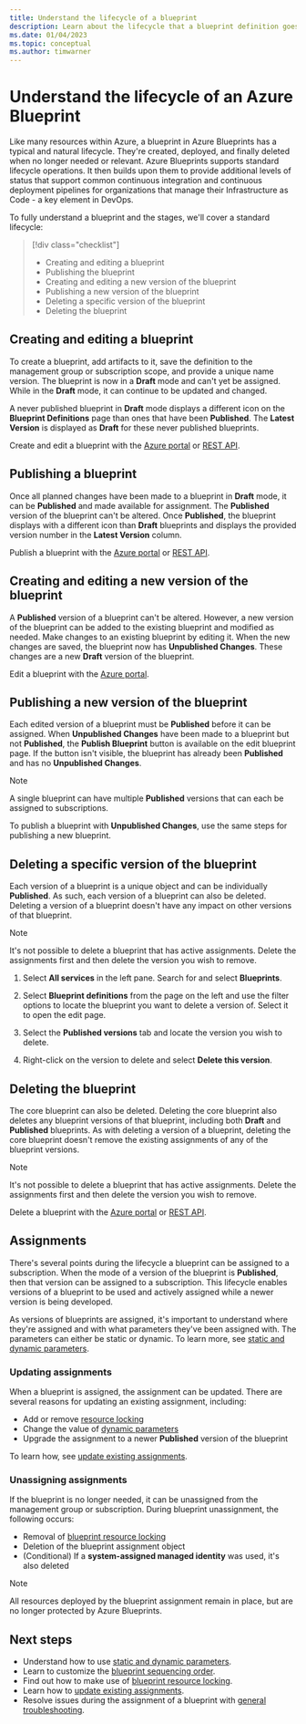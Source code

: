 ```yaml
---
title: Understand the lifecycle of a blueprint
description: Learn about the lifecycle that a blueprint definition goes through and details about each stage, including updating and removing blueprint assignments.
ms.date: 01/04/2023
ms.topic: conceptual
ms.author: timwarner
---
```

# Understand the lifecycle of an Azure Blueprint

Like many resources within Azure, a blueprint in Azure Blueprints has a typical and natural
lifecycle. They're created, deployed, and finally deleted when no longer needed or relevant. Azure
Blueprints supports standard lifecycle operations. It then builds upon them to provide additional
levels of status that support common continuous integration and continuous deployment pipelines for
organizations that manage their Infrastructure as Code - a key element in DevOps.

To fully understand a blueprint and the stages, we'll cover a standard lifecycle:

> [!div class="checklist"]
> - Creating and editing a blueprint
> - Publishing the blueprint
> - Creating and editing a new version of the blueprint
> - Publishing a new version of the blueprint
> - Deleting a specific version of the blueprint
> - Deleting the blueprint

## Creating and editing a blueprint

To create a blueprint, add artifacts to it, save the definition to the management group or subscription scope, and
provide a unique name version. The blueprint is now in a **Draft** mode and can't yet
be assigned. While in the **Draft** mode, it can continue to be updated and changed.

A never published blueprint in **Draft** mode displays a different icon on the **Blueprint
Definitions** page than ones that have been **Published**. The **Latest Version** is displayed as
**Draft** for these never published blueprints.

Create and edit a blueprint with the
[Azure portal](../create-blueprint-portal.md#create-a-blueprint) or
[REST API](../create-blueprint-rest-api.md#create-a-blueprint).

## Publishing a blueprint

Once all planned changes have been made to a blueprint in **Draft** mode, it can be **Published**
and made available for assignment. The **Published** version of the blueprint can't be altered. Once
**Published**, the blueprint displays with a different icon than **Draft** blueprints and displays
the provided version number in the **Latest Version** column.

Publish a blueprint with the [Azure portal](../create-blueprint-portal.md#publish-a-blueprint) or
[REST API](../create-blueprint-rest-api.md#publish-a-blueprint).

## Creating and editing a new version of the blueprint

A **Published** version of a blueprint can't be altered. However, a new version of the blueprint can
be added to the existing blueprint and modified as needed. Make changes to an existing blueprint by
editing it. When the new changes are saved, the blueprint now has **Unpublished Changes**. These
changes are a new **Draft** version of the blueprint.

Edit a blueprint with the [Azure portal](../create-blueprint-portal.md#edit-a-blueprint).

## Publishing a new version of the blueprint

Each edited version of a blueprint must be **Published** before it can be assigned. When
**Unpublished Changes** have been made to a blueprint but not **Published**, the **Publish
Blueprint** button is available on the edit blueprint page. If the button isn't visible, the
blueprint has already been **Published** and has no **Unpublished Changes**.

> [!NOTE]
> A single blueprint can have multiple **Published** versions that can each be assigned to
> subscriptions.

To publish a blueprint with **Unpublished Changes**, use the same steps for publishing a new
blueprint.

## Deleting a specific version of the blueprint

Each version of a blueprint is a unique object and can be individually **Published**. As such, each
version of a blueprint can also be deleted. Deleting a version of a blueprint doesn't have any
impact on other versions of that blueprint.

> [!NOTE]
> It's not possible to delete a blueprint that has active assignments. Delete the assignments first
> and then delete the version you wish to remove.

1. Select **All services** in the left pane. Search for and select **Blueprints**.

1. Select **Blueprint definitions** from the page on the left and use the filter options to locate
   the blueprint you want to delete a version of. Select it to open the edit page.

1. Select the **Published versions** tab and locate the version you wish to delete.

1. Right-click on the version to delete and select **Delete this version**.

## Deleting the blueprint

The core blueprint can also be deleted. Deleting the core blueprint also deletes any blueprint
versions of that blueprint, including both **Draft** and **Published** blueprints. As with deleting
a version of a blueprint, deleting the core blueprint doesn't remove the existing assignments of any
of the blueprint versions.

> [!NOTE]
> It's not possible to delete a blueprint that has active assignments. Delete the assignments first
> and then delete the version you wish to remove.

Delete a blueprint with the [Azure portal](../create-blueprint-portal.md#delete-a-blueprint) or
[REST API](../create-blueprint-rest-api.md#delete-a-blueprint).

## Assignments

There's several points during the lifecycle a blueprint can be assigned to a subscription. When the
mode of a version of the blueprint is **Published**, then that version can be assigned to a
subscription. This lifecycle enables versions of a blueprint to be used and actively assigned while
a newer version is being developed.

As versions of blueprints are assigned, it's important to understand where they're assigned and with
what parameters they've been assigned with. The parameters can either be static or dynamic. To learn
more, see [static and dynamic parameters](./parameters.md).

### Updating assignments

When a blueprint is assigned, the assignment can be updated. There are several reasons for updating
an existing assignment, including:

- Add or remove [resource locking](./resource-locking.md)
- Change the value of [dynamic parameters](./parameters.md#dynamic-parameters)
- Upgrade the assignment to a newer **Published** version of the blueprint

To learn how, see [update existing assignments](../how-to/update-existing-assignments.md).

### Unassigning assignments

If the blueprint is no longer needed, it can be unassigned from the management group or
subscription. During blueprint unassignment, the following occurs:

- Removal of [blueprint resource locking](./resource-locking.md)
- Deletion of the blueprint assignment object
- (Conditional) If a **system-assigned managed identity** was used, it's also deleted

> [!NOTE]
> All resources deployed by the blueprint assignment remain in place, but are no longer protected by
> Azure Blueprints.

## Next steps

- Understand how to use [static and dynamic parameters](./parameters.md).
- Learn to customize the [blueprint sequencing order](./sequencing-order.md).
- Find out how to make use of [blueprint resource locking](./resource-locking.md).
- Learn how to [update existing assignments](../how-to/update-existing-assignments.md).
- Resolve issues during the assignment of a blueprint with
  [general troubleshooting](../troubleshoot/general.md).
